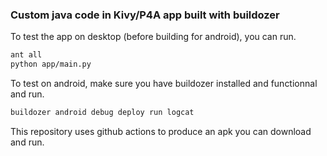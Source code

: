 ### Custom java code in Kivy/P4A app built with buildozer

To test the app on desktop (before building for android), you can run.

```sh
ant all
python app/main.py
```

To test on android, make sure you have buildozer installed and functionnal and run.

```sh
buildozer android debug deploy run logcat
```

This repository uses github actions to produce an apk you can download and run.
